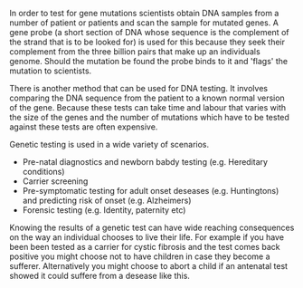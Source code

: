 In order to test for gene mutations scientists obtain DNA samples from a number of patient or patients and scan the sample for mutated genes. A gene probe (a short section of DNA whose sequence is the complement of the strand that is to be looked for) is used for this because they seek their complement from the three billion pairs that make up an individuals genome. Should the mutation be found the probe binds to it and 'flags' the mutation to scientists.

There is another method that can be used for DNA testing. It involves comparing the DNA sequence from the patient to a known normal version of the gene. Because these tests can take time and labour that varies with the size of the genes and the number of mutations which have to be tested against these tests are often expensive.

Genetic testing is used in a wide variety of scenarios.

* Pre-natal diagnostics and newborn babdy testing (e.g. Hereditary conditions)
* Carrier screening
* Pre-symptomatic testing for adult onset deseases (e.g. Huntingtons) and predicting risk of onset (e.g. Alzheimers)
* Forensic testing (e.g. Identity, paternity etc)

Knowing the results of a genetic test can have wide reaching consequences on the way an individual chooses to live their life. For example if you have been been tested as a carrier for cystic fibrosis and the test comes back positive you might choose not to have children in case they become a sufferer. Alternatively you might choose to abort a child if an antenatal test showed it could suffere from a desease like this.